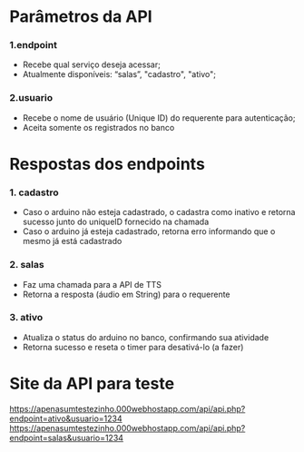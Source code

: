 # Parâmetros da API
### 1.endpoint
  - Recebe qual serviço deseja acessar;
  - Atualmente disponíveis: “salas”, "cadastro", "ativo";
  
### 2.usuario
  - Recebe o nome de usuário (Unique ID) do requerente para autenticação;
  - Aceita somente os registrados no banco


# Respostas dos endpoints
### 1. cadastro
  - Caso o arduino não esteja cadastrado, o cadastra como inativo e retorna sucesso junto do uniqueID fornecido na chamada
  - Caso o arduino já esteja cadastrado, retorna erro informando que o mesmo já está cadastrado

### 2. salas
  - Faz uma chamada para a API de TTS
  - Retorna a resposta (áudio em  String) para o requerente

### 3. ativo
  - Atualiza o status do arduino no banco, confirmando sua atividade
  - Retorna sucesso e reseta o timer para desativá-lo (a fazer)


# Site da API para teste
https://apenasumtestezinho.000webhostapp.com/api/api.php?endpoint=ativo&usuario=1234
https://apenasumtestezinho.000webhostapp.com/api/api.php?endpoint=salas&usuario=1234
